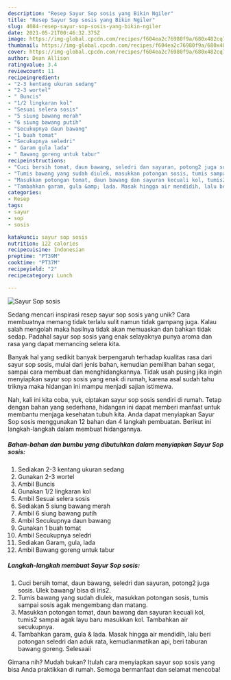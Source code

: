 ```yaml
---
description: "Resep Sayur Sop sosis yang Bikin Ngiler"
title: "Resep Sayur Sop sosis yang Bikin Ngiler"
slug: 4084-resep-sayur-sop-sosis-yang-bikin-ngiler
date: 2021-05-21T00:46:32.375Z
image: https://img-global.cpcdn.com/recipes/f604ea2c76980f9a/680x482cq70/sayur-sop-sosis-foto-resep-utama.jpg
thumbnail: https://img-global.cpcdn.com/recipes/f604ea2c76980f9a/680x482cq70/sayur-sop-sosis-foto-resep-utama.jpg
cover: https://img-global.cpcdn.com/recipes/f604ea2c76980f9a/680x482cq70/sayur-sop-sosis-foto-resep-utama.jpg
author: Dean Allison
ratingvalue: 3.4
reviewcount: 11
recipeingredient:
- "2-3 kentang ukuran sedang"
- "2-3 wortel"
- " Buncis"
- "1/2 lingkaran kol"
- "Sesuai selera sosis"
- "5 siung bawang merah"
- "6 siung bawang putih"
- "Secukupnya daun bawang"
- "1 buah tomat"
- "Secukupnya seledri"
- " Garam gula lada"
- " Bawang goreng untuk tabur"
recipeinstructions:
- "Cuci bersih tomat, daun bawang, seledri dan sayuran, potong2 juga sosis. Ulek bawang/ bisa di iris2."
- "Tumis bawang yang sudah diulek, masukkan potongan sosis, tumis sampai sosis agak mengembang dan matang."
- "Masukkan potongan tomat, daun bawang dan sayuran kecuali kol, tumis2 sampai agak layu baru masukkan kol. Tambahkan air secukupnya."
- "Tambahkan garam, gula &amp; lada. Masak hingga air mendidih, lalu beri potongan seledri dan aduk rata, kemudianmatikan api, beri taburan bawang goreng. Selesaaii"
categories:
- Resep
tags:
- sayur
- sop
- sosis

katakunci: sayur sop sosis 
nutrition: 122 calories
recipecuisine: Indonesian
preptime: "PT39M"
cooktime: "PT37M"
recipeyield: "2"
recipecategory: Lunch

---
```



![Sayur Sop sosis](https://img-global.cpcdn.com/recipes/f604ea2c76980f9a/680x482cq70/sayur-sop-sosis-foto-resep-utama.jpg)

Sedang mencari inspirasi resep sayur sop sosis yang unik? Cara membuatnya memang tidak terlalu sulit namun tidak gampang juga. Kalau salah mengolah maka hasilnya tidak akan memuaskan dan bahkan tidak sedap. Padahal sayur sop sosis yang enak selayaknya punya aroma dan rasa yang dapat memancing selera kita.

Banyak hal yang sedikit banyak berpengaruh terhadap kualitas rasa dari sayur sop sosis, mulai dari jenis bahan, kemudian pemilihan bahan segar, sampai cara membuat dan menghidangkannya. Tidak usah pusing jika ingin menyiapkan sayur sop sosis yang enak di rumah, karena asal sudah tahu triknya maka hidangan ini mampu menjadi sajian istimewa.




Nah, kali ini kita coba, yuk, ciptakan sayur sop sosis sendiri di rumah. Tetap dengan bahan yang sederhana, hidangan ini dapat memberi manfaat untuk membantu menjaga kesehatan tubuh kita. Anda dapat menyiapkan Sayur Sop sosis menggunakan 12 bahan dan 4 langkah pembuatan. Berikut ini langkah-langkah dalam membuat hidangannya.

<!--inarticleads1-->

##### Bahan-bahan dan bumbu yang dibutuhkan dalam menyiapkan Sayur Sop sosis:

1. Sediakan 2-3 kentang ukuran sedang
1. Gunakan 2-3 wortel
1. Ambil  Buncis
1. Gunakan 1/2 lingkaran kol
1. Ambil Sesuai selera sosis
1. Sediakan 5 siung bawang merah
1. Ambil 6 siung bawang putih
1. Ambil Secukupnya daun bawang
1. Gunakan 1 buah tomat
1. Ambil Secukupnya seledri
1. Sediakan  Garam, gula, lada
1. Ambil  Bawang goreng untuk tabur




<!--inarticleads2-->

##### Langkah-langkah membuat Sayur Sop sosis:

1. Cuci bersih tomat, daun bawang, seledri dan sayuran, potong2 juga sosis. Ulek bawang/ bisa di iris2.
1. Tumis bawang yang sudah diulek, masukkan potongan sosis, tumis sampai sosis agak mengembang dan matang.
1. Masukkan potongan tomat, daun bawang dan sayuran kecuali kol, tumis2 sampai agak layu baru masukkan kol. Tambahkan air secukupnya.
1. Tambahkan garam, gula &amp; lada. Masak hingga air mendidih, lalu beri potongan seledri dan aduk rata, kemudianmatikan api, beri taburan bawang goreng. Selesaaii




Gimana nih? Mudah bukan? Itulah cara menyiapkan sayur sop sosis yang bisa Anda praktikkan di rumah. Semoga bermanfaat dan selamat mencoba!
